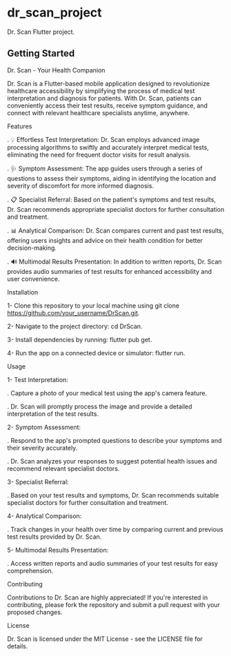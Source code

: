 # dr_scan_project

Dr. Scan Flutter project.

## Getting Started

Dr. Scan - Your Health Companion

Dr. Scan is a Flutter-based mobile application designed to revolutionize healthcare accessibility by simplifying the process of medical test interpretation and diagnosis for patients. With Dr. Scan, patients can conveniently access their test results, receive symptom guidance, and connect with relevant healthcare specialists anytime, anywhere.



Features

. 💡 Effortless Test Interpretation: Dr. Scan employs advanced image processing algorithms to swiftly and accurately interpret medical tests, eliminating the need for frequent doctor visits for result analysis.

. 🩺 Symptom Assessment: The app guides users through a series of questions to assess their symptoms, aiding in identifying the location and severity of discomfort for more informed diagnosis.

. 📋 Specialist Referral: Based on the patient's symptoms and test results, Dr. Scan recommends appropriate specialist doctors for further consultation and treatment.

. 📊 Analytical Comparison: Dr. Scan compares current and past test results, offering users insights and advice on their health condition for better decision-making.

. 🔊 Multimodal Results Presentation: In addition to written reports, Dr. Scan provides audio summaries of test results for enhanced accessibility and user convenience.


Installation

1- Clone this repository to your local machine using git clone https://github.com/your_username/DrScan.git.

2- Navigate to the project directory: cd DrScan.

3- Install dependencies by running: flutter pub get.

4- Run the app on a connected device or simulator: flutter run.


Usage

1- Test Interpretation:

. Capture a photo of your medical test using the app's camera feature.

. Dr. Scan will promptly process the image and provide a detailed interpretation of the test results.

2- Symptom Assessment:

. Respond to the app's prompted questions to describe your symptoms and their severity accurately.

. Dr. Scan analyzes your responses to suggest potential health issues and recommend relevant specialist doctors.

3- Specialist Referral:

. Based on your test results and symptoms, Dr. Scan recommends suitable specialist doctors for further consultation and treatment.

4- Analytical Comparison:

. Track changes in your health over time by comparing current and previous test results provided by Dr. Scan.

5- Multimodal Results Presentation:

. Access written reports and audio summaries of your test results for easy comprehension.


Contributing

Contributions to Dr. Scan are highly appreciated! If you're interested in contributing, please fork the repository and submit a pull request with your proposed changes.


License

Dr. Scan is licensed under the MIT License - see the LICENSE file for details.
